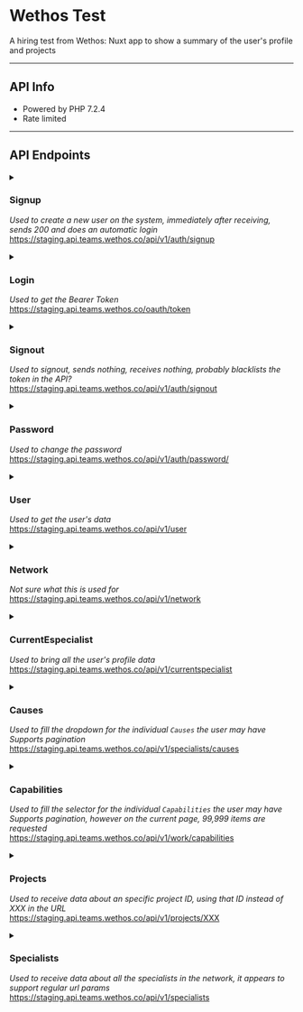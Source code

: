 # Wethos Test
A hiring test from Wethos: Nuxt app to show a summary of the user's profile and projects

---

## API Info
- Powered by PHP 7.2.4
- Rate limited

---

## API Endpoints

<details>
<summary>  

### Signup
*Used to create a new user on the system, immediately after receiving, sends 200 and does an automatic login*  
https://staging.api.teams.wethos.co/api/v1/auth/signup  
</summary>

**POST**  
- `` object
  - `checkbox` boolean
  - `email` string
  - `first_name` string
  - `last_name` string
  - `password` string
  - `user_type` string  

Afterwards, does:  
https://staging.api.teams.wethos.co/oauth/token  

**POST**
- `` object
  - `client_id` number, hardcoded
  - `client_secret` string, hardcoded
  - `grant_type` string, hardcoded
  - `password` string
  - `scope` string, hardcoded
  - `username` string  

Which in turn returns:
- `` object
  - `access_token` JWT
  - `expires_in` number
  - `refresh_token` string
  - `token_type` string

</details>

<details>
<summary>

### Login
*Used to get the Bearer Token*  
https://staging.api.teams.wethos.co/oauth/token  
</summary>

**POST**   
- `` object
  - `client_id` number, hardcoded
  - `client_secret` string, hardcoded
  - `grant_type` string, hardcoded
  - `password` string
  - `scope` string, hardcoded
  - `username` string

returns: 
  - `` object
    - `access_token` JWT
    - `expires_in` number
    - `refresh_token` string
    - `token_type` string

</details>

<details>
<summary>

### Signout
*Used to signout, sends nothing, receives nothing, probably blacklists the token in the API?*  
https://staging.api.teams.wethos.co/api/v1/auth/signout  

</summary>

**POST**

### Forgotpassword
*Used to send a recovery link to the email, returns 200 if the email exists, 404 if the email doesn't*  
https://staging.api.teams.wethos.co/api/v1/auth/resetpassword/  

**POST**
- `` object
  - `email` string

</details>

<details>
<summary>

### Password
*Used to change the password*  
https://staging.api.teams.wethos.co/api/v1/auth/password/  

</summary>

**PATCH**
- `` object
  - `confirmpassword` string
  - `oldpassword` string 
  - `password` string

</details>

<details>
<summary>

### User
*Used to get the user's data*  
https://staging.api.teams.wethos.co/api/v1/user  

</summary>

**GET**  

returns: 
- `` object
  - `active` boolean (number)
  - `checkpoints` ???
  - `created_at` date
  - `email` string
  - `first_name` string
  - `id` number
  - `last_login` ???
  - `last_name` string
  - `permissions` array (empty?)
  - `phone_number` string
  - `roles` array
    - `` object
      - `id` number
      - `name` string
      - `permissions` array
      - `slug` string
  - `updated_at` date

**PATCH**  
- `` object
  - `first_name` string
  - `last_name` string
  - `phone_number` string

</details>

<details>
<summary>

### Network
*Not sure what this is used for*  
https://staging.api.teams.wethos.co/api/v1/network  

</summary>

**GET**  

returns:
  - ???

</details>

<details>
<summary>

### CurrentEspecialist
*Used to bring all the user's profile data*  
https://staging.api.teams.wethos.co/api/v1/currentspecialist   

</summary>

**GET**  

returns:
  - `capabilities` array
    - `` object
      - `brief` string
      - `description` string
      - `id` number
      - `name` string
  - `causes` array
    - `` object
      - `description` string
      - `id` number
      - `name` string
      - `reason` string
  - `checkpoints` array
    - `` object
      - `created_at` date
      - `slug` string
  - `city` object
    - `id` number
    - `latitude` number
    - `longitude` number
    - `name` string
    - `region` object
      - `country` object
        - `id` number
        - `name` string
        - `slug` string
      - `id` number
      - `name` string
      - `slug` string
    - `slug` string
  - `description` string
  - `experience` array
    - `` object
      - `company` string
      - `description` string
      - `title` string
  - `id` number
  - `languages` array
    - `` object
      - `code` string
      - `level` number
  - `links` array
    - `` object
      - `title` string
      - `url` string
  - `profile_image` string
  - `projects` array
    - `` object
      - `id` number
      - `name` string
  - `raw` string
  - `roles` array
    - `` object
      - `description` string
      - `id` number
      - `name` string
  - `tasks` array
    - `` *out of scope for this test, must be similar to projects*
  - `title` string
  - `user` object
    - `created_at` date
    - `email` string
    - `first_name` string
    - `id` number
    - `last_name` string
    - `phone_number` number ???

**PUT** for Specialist Details
- `` object
  - `city_id` number
  - `description` string, empty
  - `profile_image` string, (URL, careful with XSS)
  - `title` string  

returns:
  - whole data as in GET

**PUT** for Social Links
- `links` array
  - `` object
    - `title` string
    - `url` string  

returns:
  - whole data as in GET

**PUT** for Capabilities
- `capabilities` array
  - `` number (id of the capability)

returns:
  - whole data as in GET

**PUT** for Languages
- `languages` array
  - `` object
    - `code` string
    - `level` number

returns:
  - whole data as in GET

**PUT** for Causes
- `causes` array
  - `` object
    - `id` number
    - `reasons` string

returns:
  - whole data as in GET

**PUT** for Experience
- `experience` array
  - `` object
    - `company` string
    - `description` string  (HTML with inline styles, careful with XSS)
    - `title` 

returns:
  - whole data as in GET

</details>

<details>
<summary>

### Causes
*Used to fill the dropdown for the individual `Causes` the user may have*  
*Supports pagination*  
https://staging.api.teams.wethos.co/api/v1/specialists/causes  

</summary>

**GET**  

returns:
  - `data` array
    - `` object
      - `description` null
      - `id` number
      - `name` string
      - `reason` null
  - `links` for pagination
  - `meta` for pagination

</details>

<details>
<summary>

### Capabilities
*Used to fill the selector for the individual `Capabilities` the user may have*  
*Supports pagination, however on the current page, 99,999 items are requested*  
https://staging.api.teams.wethos.co/api/v1/work/capabilities  

</summary>

**GET**  

returns:
  - `data` array
    - `` object
      - `brief` string
      - `description` string
      - `id` number
      - `name` string
  - `links` for pagination
  - `meta` for pagination

</details>

<details>
<summary>

### Projects
*Used to receive data about an specific project ID, using that ID instead of XXX in the URL*  
https://staging.api.teams.wethos.co/api/v1/projects/XXX

</summary>

**GET**  

returns:
  - `data` array
    - `` object
      - `assets` array
      - `checkpoints` array
      - `currentscope` array
        - `description` string (HTML)
        - `id` number
        - `name` string
        - `summary` object
          - `` *many things that are out of scope for the test, mostly for assesing cost and value and payments (?)*
      - `description` string
      - `events` array
      - `id` number
      - `name` string
      - `organization` object
        - `about` string (HTML)
        - `assets` array
        - `contacts` array
        - `description` string
        - `id` number
        - `link` array
        - `name` string
        - `website_url` string (URL)
      - `slack_channel` null
      - `specialists` array
        - `` object
          - `description` string
          - `id` number
          - `profile_image` string (URL)
          - `projectrole` string
          - `title` string
          - `user` object
            - `email` string (email)
            - `first_name` string
            - `last_name` string
      - `statement_of_purpose` string (HTML)
      - `timeline` array

</details>

<details>
<summary>

### Specialists
*Used to receive data about all the specialists in the network, it appears to support regular url params*  
https://staging.api.teams.wethos.co/api/v1/specialists

</summary>

**GET**  

returns:
  - `data` array
    - `` *out of scope for test*
  - `pagination` object
    - `` *out of scope for test*

</details>